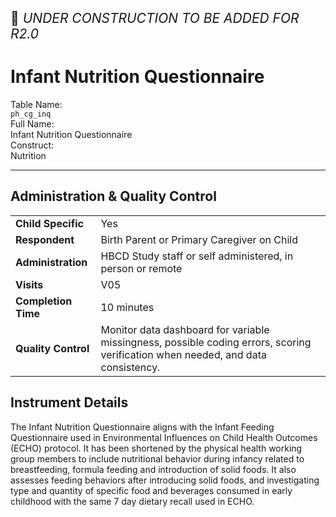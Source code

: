<p style="font-size: 1.5em;">🚧 <i>UNDER CONSTRUCTION TO BE ADDED FOR R2.0</i></p>

# Infant Nutrition Questionnaire

<div class="info-block">
  <div class="info-row">
    <div class="info-label"><i class="fa fa-table"></i> Table Name:</div>
    <div class="info-value"><code>ph_cg_inq</code></div>
  </div>
  <div class="info-row">
    <div class="info-label"><i class="fa-solid fa-maximize"></i> Full Name:</div>
    <div class="info-value">
      Infant Nutrition Questionnaire
    </div>
  </div>
  <div class="info-row">
    <div class="info-label"><i class="fa-solid fa-tape"></i> Construct:</div>
    <div class="info-value">Nutrition</div>
  </div>
</div>

---------------------------------------------

## Administration & Quality Control

<table class="table-no-vertical-lines" style="width: 100%; border-collapse: collapse; table-layout: fixed;">
<tbody>
<tr><td><b>Child Specific</b></td>
<td>Yes</td></tr>
<tr><td><b>Respondent</b></td>
<td>Birth Parent or Primary Caregiver on Child</td></tr>
<tr><td><b>Administration</b></td>
<td style="word-wrap: break-word; white-space: normal;">HBCD Study staff or self administered, in person or remote</td></tr>
<tr><td><b>Visits</b></td>
<td>V05</td></tr>
<tr><td><b>Completion Time</b></td>
<td>10 minutes</td></tr>
<tr><td><b>Quality Control</b></td>
<td style="word-wrap: break-word; white-space: normal;">Monitor data dashboard for variable missingness, possible coding errors, scoring verification when needed, and data consistency.</td></tr>     
</tbody>
</table>

## Instrument Details

The Infant Nutrition Questionnaire aligns with the Infant Feeding Questionnaire used in Environmental Influences on Child Health Outcomes (ECHO) protocol. It has been shortened by the physical health working group members to include nutritional behavior during infancy related to breastfeeding, formula feeding and introduction of solid foods. It also assesses feeding behaviors after introducing solid foods, and investigating type and quantity of specific food and beverages consumed in early childhood with the same 7 day dietary recall used in ECHO.